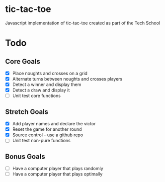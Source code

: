 # tic-tac-toe

Javascript implementation of tic-tac-toe created as part of the Tech School

# Todo

## Core Goals

- [x] Place noughts and crosses on a grid
- [x] Alternate turns between noughts and crosses players
- [x] Detect a winner and display them
- [x] Detect a draw and display it
- [ ] Unit test core functions

## Stretch Goals

- [x] Add player names and declare the victor
- [x] Reset the game for another round
- [x] Source control - use a github repo
- [ ] Unit test non-pure functions

## Bonus Goals

- [ ] Have a computer player that plays randomly
- [ ] Have a computer player that plays optimally
